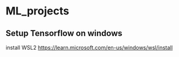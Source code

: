 # ML_projects

## Setup Tensorflow on windows

install WSL2
https://learn.microsoft.com/en-us/windows/wsl/install

